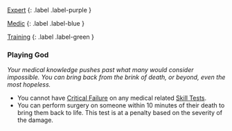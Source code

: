 
[Expert](Game/Advancement-List?Expert=true)
{: .label .label-purple }

[Medic](Game/Medic)
{: .label .label-blue }

[Training](Game/Advancement-List?Training=true)
{: .label .label-green }
### Playing God
*Your medical knowledge pushes past what many would consider impossible. You can bring back from the brink of death, or beyond, even the most hopeless.*
* You cannot have [Critical Failure](Game/Core/Skills#Critical%20Failure) on any medical related [Skill Tests](Game/Core/Terminology#Skill%20Test).
* You can perform surgery on someone within 10 minutes of their death to bring them back to life. This test is at a penalty based on the severity of the damage.


